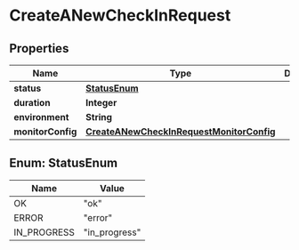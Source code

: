 

# CreateANewCheckInRequest


## Properties

| Name | Type | Description | Notes |
|------------ | ------------- | ------------- | -------------|
|**status** | [**StatusEnum**](#StatusEnum) |  |  |
|**duration** | **Integer** |  |  [optional] |
|**environment** | **String** |  |  [optional] |
|**monitorConfig** | [**CreateANewCheckInRequestMonitorConfig**](CreateANewCheckInRequestMonitorConfig.md) |  |  [optional] |



## Enum: StatusEnum

| Name | Value |
|---- | -----|
| OK | &quot;ok&quot; |
| ERROR | &quot;error&quot; |
| IN_PROGRESS | &quot;in_progress&quot; |



